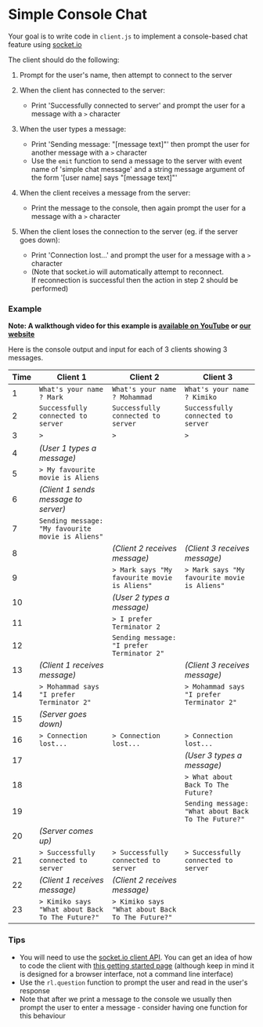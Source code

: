 # Simple Console Chat
Your goal is to write code in `client.js` to implement a console-based chat feature using 
[socket.io](https://socket.io/)

The client should do the following:

1. Prompt for the user's name, then attempt to connect to the server 

2. When the client has connected to the server:
    - Print 'Successfully connected to server' and prompt the user for a message with a `>` character

3. When the user types a message:
    - Print 'Sending message: "\[message text\]"' then prompt the user for another message with a `>` character
    - Use the `emit` function to send a message to the server with event name of 'simple chat message' 
    and a string message argument of the form '\[user name\] says "\[message text\]"' 

4. When the client receives a message from the server:
    - Print the message to the console, then again prompt the user for a message with a `>` character
    
5. When the client loses the connection to the server (eg. if the server goes down):
    - Print 'Connection lost...' and prompt the user for a message with a `>` character
    - (Note that socket.io will automatically attempt to reconnect.  
    If reconnection is successful then the action in step 2 should be performed)     

### Example

**Note: A walkthough video for this example is [available on YouTube](https://youtu.be/62H16BgQSgg) or [our website](https://mclarencollege.com/player.html?videoUrl=https%3A%2F%2Fmclaren-college-lecture-recordings.s3.us-east-2.amazonaws.com%2Fin-class_videos%2FJavascript%2BPre-Course%2Fconsole-chat-example.mp4)**

Here is the console output and input for each of 3 clients showing 3 messages.

Time |Client 1 | Client 2 | Client 3
---|-------- | -------- | --------
1 |`What's your name ? Mark`|`What's your name ? Mohammad`|`What's your name ? Kimiko`
2 | `Successfully connected to server`| `Successfully connected to server`| `Successfully connected to server` 
3 | `>`| `>`| `>`
4 | *(User 1 types a message)*
5 | `> My favourite movie is Aliens` 
6 | *(Client 1 sends message to server)*
7 | `Sending message: "My favourite movie is Aliens"`
8 | | *(Client 2 receives message)* | *(Client 3 receives message)* 
9 | |`> Mark says "My favourite movie is Aliens"`|`> Mark says "My favourite movie is Aliens"`
10| | *(User 2 types a message)*
11| | `> I prefer Terminator 2`
12| | `Sending message: "I prefer Terminator 2"`
13| *(Client 1 receives message)* | | *(Client 3 receives message)* 
14|`> Mohammad says "I prefer Terminator 2"`| |`> Mohammad says "I prefer Terminator 2"`
15| *(Server goes down)* 
16|`> Connection lost...`| `> Connection lost...` |`> Connection lost...`
17| | | *(User 3 types a message)*
18| | | `> What about Back To The Future?`
19| | | `Sending message: "What about Back To The Future?"`
20| *(Server comes up)* 
21| `> Successfully connected to server`| `> Successfully connected to server`| `> Successfully connected to server` 
22| *(Client 1 receives message)* | *(Client 2 receives message)* 
23|`> Kimiko says "What about Back To The Future?"`| `> Kimiko says "What about Back To The Future?"`

### Tips
- You will need to use the [socket.io client API](https://socket.io/docs/v3/client-api/index.html).  You can get an idea of how to code the client with [this getting started page](https://socket.io/get-started/chat/) (although keep in mind it is designed for a browser interface, not a command line interface)
- Use the `rl.question` function to prompt the user and read in the user's response
- Note that after we print a message to the console we usually then prompt the user to enter a message - consider having one function for this behaviour

